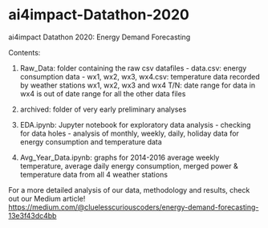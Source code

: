 # ai4impact-Datathon-2020
ai4impact Datathon 2020: Energy Demand Forecasting

Contents:

  1. Raw_Data: folder containing the raw csv datafiles
    - data.csv: energy consumption data
    - wx1, wx2, wx3, wx4.csv: temperature data recorded by weather stations wx1, wx2, wx3 and wx4
    T/N: date range for data in wx4 is out of date range for all the other data files
    
  2. archived: folder of very early preliminary analyses
  
  3. EDA.ipynb: Jupyter notebook for exploratory data analysis 
    - checking for data holes
    - analysis of monthly, weekly, daily, holiday data for energy consumption and temperature data

  4. Avg_Year_Data.ipynb: graphs for 2014-2016 average weekly temperature, average daily energy consumption, merged power & temperature data from all 4 weather stations
 
 
 
 
 For a more detailed analysis of our data, methodology and results, check out our Medium article!
 https://medium.com/@cluelesscuriouscoders/energy-demand-forecasting-13e3f43dc4bb
 
